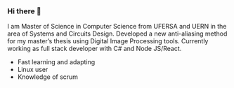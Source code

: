 ### Hi there 👋

I am Master of Science in Computer Science from UFERSA and UERN in the area of Systems and Circuits Design.
Developed a new anti-aliasing method for my master’s thesis using Digital Image Processing tools. Currently working
as full stack developer with C# and Node JS/React.

- Fast learning and adapting
- Linux user
- Knowledge of scrum

<!--
**lazaromjr/lazaromjr** is a ✨ _special_ ✨ repository because its `README.md` (this file) appears on your GitHub profile.

Here are some ideas to get you started:

- 🔭 I’m currently working on ...
- 🌱 I’m currently learning ...
- 👯 I’m looking to collaborate on ...
- 🤔 I’m looking for help with ...
- 💬 Ask me about ...
- 📫 How to reach me: ...
- 😄 Pronouns: ...
- ⚡ Fun fact: ...
-->
